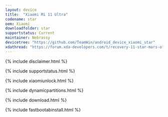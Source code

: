```yaml
---
layout: device
title:  "Xiaomi Mi 11 Ultra"
codename: star
oem: Xiaomi
downloadfolder: star
supportstatus: Current
maintainer: Nebrassy
devicetree: "https://github.com/TeamWin/android_device_xiaomi_star"
xdathread: "https://forum.xda-developers.com/t/recovery-11-star-mars-official-teamwin-recovery-project.4374111/"
---
```


{% include disclaimer.html %}

{% include supportstatus.html %}

{% include xiaomiunlock.html %}

{% include dynamicpartitions.html %}

{% include download.html %}

{% include fastbootabinstall.html %}
